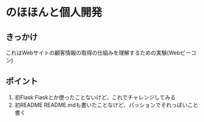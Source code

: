 # のほほんと個人開発
## きっかけ
これはWebサイトの顧客情報の取得の仕組みを理解するための実験(Webビーコン)
## ポイント
1. 初Flask
Flaskとか使ったことないけど、これでチャレンジしてみる
2. 初README
README.mdも書いたことなけど、パッションでそれっぽいこと書く
